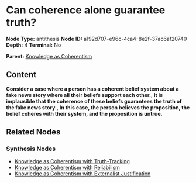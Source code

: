 # Can coherence alone guarantee truth?

**Node Type:** antithesis
**Node ID:** a192d707-e96c-4ca4-8e2f-37ac6af20740
**Depth:** 4
**Terminal:** No

**Parent:** [Knowledge as Coherentism](knowledge-as-coherentism-synthesis-1288c74f-2fa1-4d7b-b608-d7393ff1d78c.md)

## Content

**Consider a case where a person has a coherent belief system about a fake news story where all their beliefs support each other.**, **It is implausible that the coherence of these beliefs guarantees the truth of the fake news story.**, **In this case, the person believes the proposition, the belief coheres with their system, and the proposition is untrue.**

## Related Nodes

### Synthesis Nodes

- [Knowledge as Coherentism with Truth-Tracking](knowledge-as-coherentism-with-truth-tracking-synthesis-84cfa5e8-97f1-4cfd-84b3-5fe0e3c2f170.md)
- [Knowledge as Coherentism with Reliabilism](knowledge-as-coherentism-with-reliabilism-synthesis-ed3a6b60-70c6-453c-9155-93307990aa14.md)
- [Knowledge as Coherentism with Externalist Justification](knowledge-as-coherentism-with-externalist-justification-synthesis-9ec46d9b-4074-483f-acc7-56ad487bb116.md)
